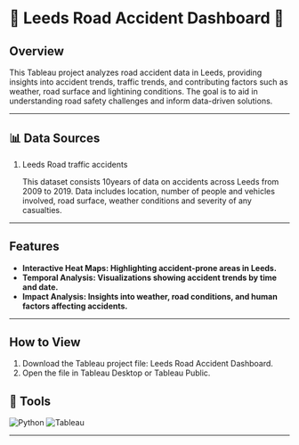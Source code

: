 # 🚗 Leeds Road Accident Dashboard 🚨

## Overview
This Tableau project analyzes road accident data in Leeds, providing insights into accident trends, traffic trends, and contributing factors such as weather, road surface and lightining conditions. The goal is to aid in understanding road safety challenges and inform data-driven solutions.

---

## 📊 Data Sources
1. Leeds Road traffic accidents

     This dataset consists 10years of data on accidents across Leeds from 2009 to 2019. Data includes location, number of people and vehicles involved, road surface, weather conditions and severity of any         
     casualties.

---

##  Features
- **Interactive Heat Maps: Highlighting accident-prone areas in Leeds.**
- **Temporal Analysis: Visualizations showing accident trends by time and date.**
- **Impact Analysis: Insights into weather, road conditions, and human factors affecting accidents.**

---

## How to View
1. Download the Tableau project file: Leeds Road Accident Dashboard.
2. Open the file in Tableau Desktop or Tableau Public.


## 🔧 Tools
![Python](https://img.shields.io/badge/Python-3.9-blue) ![Tableau](https://img.shields.io/badge/Tableau-Dashboard-green)

---

